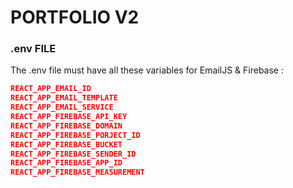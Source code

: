 # PORTFOLIO V2

### .env FILE

The .env file must have all these variables for EmailJS & Firebase :

```json
REACT_APP_EMAIL_ID
REACT_APP_EMAIL_TEMPLATE
REACT_APP_EMAIL_SERVICE
REACT_APP_FIREBASE_API_KEY
REACT_APP_FIREBASE_DOMAIN
REACT_APP_FIREBASE_PORJECT_ID
REACT_APP_FIREBASE_BUCKET
REACT_APP_FIREBASE_SENDER_ID
REACT_APP_FIREBASE_APP_ID
REACT_APP_FIREBASE_MEASUREMENT
```

